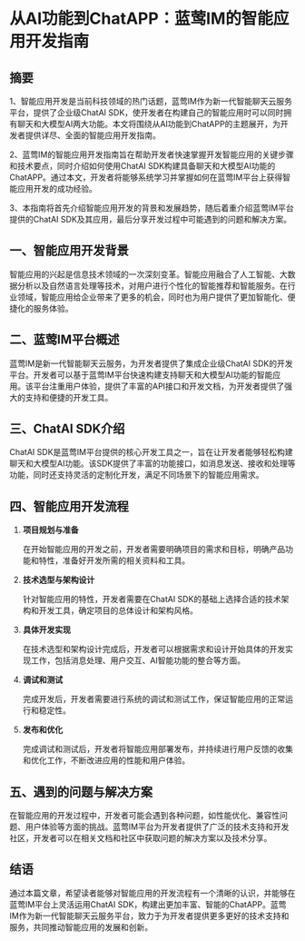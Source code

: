 # 从AI功能到ChatAPP：蓝莺IM的智能应用开发指南

## 摘要

1、智能应用开发是当前科技领域的热门话题，蓝莺IM作为新一代智能聊天云服务平台，提供了企业级ChatAI SDK，使开发者在构建自己的智能应用时可以同时拥有聊天和大模型AI两大功能。本文将围绕从AI功能到ChatAPP的主题展开，为开发者提供详尽、全面的智能应用开发指南。
  
2、蓝莺IM的智能应用开发指南旨在帮助开发者快速掌握开发智能应用的关键步骤和技术要点，同时介绍如何使用ChatAI SDK构建具备聊天和大模型AI功能的ChatAPP。通过本文，开发者将能够系统学习并掌握如何在蓝莺IM平台上获得智能应用开发的成功经验。

3、本指南将首先介绍智能应用开发的背景和发展趋势，随后着重介绍蓝莺IM平台提供的ChatAI SDK及其应用，最后分享开发过程中可能遇到的问题和解决方案。

## 一、智能应用开发背景

智能应用的兴起是信息技术领域的一次深刻变革。智能应用融合了人工智能、大数据分析以及自然语言处理等技术，对用户进行个性化的智能推荐和智能服务。在行业领域，智能应用给企业带来了更多的机会，同时也为用户提供了更加智能化、便捷化的服务体验。

## 二、蓝莺IM平台概述

蓝莺IM是新一代智能聊天云服务，为开发者提供了集成企业级ChatAI SDK的开发平台。开发者可以基于蓝莺IM平台快速构建支持聊天和大模型AI功能的智能应用。该平台注重用户体验，提供了丰富的API接口和开发文档，为开发者提供了强大的支持和便捷的开发工具。

## 三、ChatAI SDK介绍

ChatAI SDK是蓝莺IM平台提供的核心开发工具之一，旨在让开发者能够轻松构建聊天和大模型AI功能。该SDK提供了丰富的功能接口，如消息发送、接收和处理等功能，同时还支持灵活的定制化开发，满足不同场景下的智能应用需求。

## 四、智能应用开发流程

1. **项目规划与准备**
   
    在开始智能应用的开发之前，开发者需要明确项目的需求和目标，明确产品功能和特性，准备好开发所需的相关资料和工具。

2. **技术选型与架构设计**
   
    针对智能应用的特性，开发者需要在ChatAI SDK的基础上选择合适的技术架构和开发工具，确定项目的总体设计和架构风格。

3. **具体开发实现**
   
    在技术选型和架构设计完成后，开发者可以根据需求和设计开始具体的开发实现工作，包括消息处理、用户交互、AI智能功能的整合等方面。

4. **调试和测试**
   
    完成开发后，开发者需要进行系统的调试和测试工作，保证智能应用的正常运行和稳定性。

5. **发布和优化**
   
    完成调试和测试后，开发者将智能应用部署发布，并持续进行用户反馈的收集和优化工作，不断改进应用的性能和用户体验。

## 五、遇到的问题与解决方案

在智能应用的开发过程中，开发者可能会遇到各种问题，如性能优化、兼容性问题、用户体验等方面的挑战。蓝莺IM平台为开发者提供了广泛的技术支持和开发社区，开发者可以在相关文档和社区中获取问题的解决方案以及技术分享。

## 结语

通过本篇文章，希望读者能够对智能应用的开发流程有一个清晰的认识，并能够在蓝莺IM平台上灵活运用ChatAI SDK，构建出更加丰富、智能的ChatAPP。蓝莺IM作为新一代智能聊天云服务平台，致力于为开发者提供更多更好的技术支持和服务，共同推动智能应用的发展和创新。
